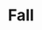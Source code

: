 ---
title: Fall
date: 
draft: false

# descripcion
description : Aros de plata 925 y cristal

materials: Plata 925

color: Plateado

dimensions: 1,5cm largo

code: 01-07-0655

type: "Aros"

categories: []

# Images
# first image will be shown in the product page
images:
  # - image: "images/path_to_image"
  # La ubicacion de las imagenes es imagenes/Aros/Aros.Cristal/01-07-0655-fall
  - image: "./images/aros/cristal/01-07-0655.JPG"
---